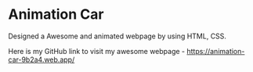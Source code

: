 # Animation Car
Designed a Awesome and animated webpage by using HTML, CSS.

Here is my GitHub link to visit my awesome webpage - https://animation-car-9b2a4.web.app/
